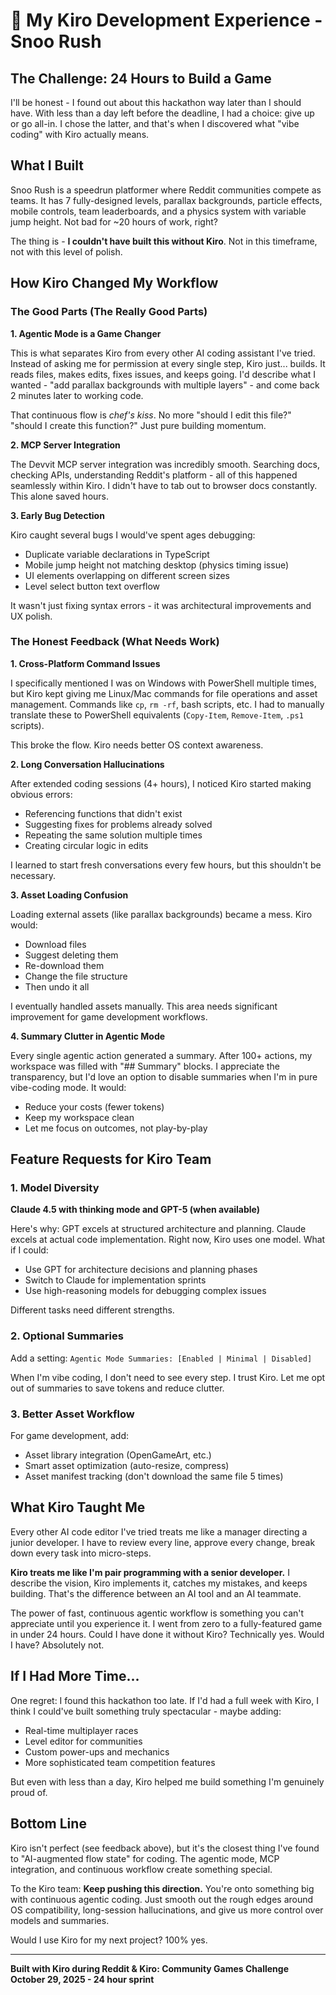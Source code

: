 # 🚀 My Kiro Development Experience - Snoo Rush

## The Challenge: 24 Hours to Build a Game

I'll be honest - I found out about this hackathon way later than I should have. With less than a day left before the deadline, I had a choice: give up or go all-in. I chose the latter, and that's when I discovered what "vibe coding" with Kiro actually means.

## What I Built

Snoo Rush is a speedrun platformer where Reddit communities compete as teams. It has 7 fully-designed levels, parallax backgrounds, particle effects, mobile controls, team leaderboards, and a physics system with variable jump height. Not bad for ~20 hours of work, right?

The thing is - **I couldn't have built this without Kiro**. Not in this timeframe, not with this level of polish.

## How Kiro Changed My Workflow

### The Good Parts (The Really Good Parts)

**1. Agentic Mode is a Game Changer**

This is what separates Kiro from every other AI coding assistant I've tried. Instead of asking me for permission at every single step, Kiro just... builds. It reads files, makes edits, fixes issues, and keeps going. I'd describe what I wanted - "add parallax backgrounds with multiple layers" - and come back 2 minutes later to working code.

That continuous flow is *chef's kiss*. No more "should I edit this file?" "should I create this function?" Just pure building momentum.

**2. MCP Server Integration**

The Devvit MCP server integration was incredibly smooth. Searching docs, checking APIs, understanding Reddit's platform - all of this happened seamlessly within Kiro. I didn't have to tab out to browser docs constantly. This alone saved hours.

**3. Early Bug Detection**

Kiro caught several bugs I would've spent ages debugging:
- Duplicate variable declarations in TypeScript
- Mobile jump height not matching desktop (physics timing issue)
- UI elements overlapping on different screen sizes
- Level select button text overflow

It wasn't just fixing syntax errors - it was architectural improvements and UX polish.

### The Honest Feedback (What Needs Work)

**1. Cross-Platform Command Issues**

I specifically mentioned I was on Windows with PowerShell multiple times, but Kiro kept giving me Linux/Mac commands for file operations and asset management. Commands like `cp`, `rm -rf`, bash scripts, etc. I had to manually translate these to PowerShell equivalents (`Copy-Item`, `Remove-Item`, `.ps1` scripts). 

This broke the flow. Kiro needs better OS context awareness.

**2. Long Conversation Hallucinations**

After extended coding sessions (4+ hours), I noticed Kiro started making obvious errors:
- Referencing functions that didn't exist
- Suggesting fixes for problems already solved
- Repeating the same solution multiple times
- Creating circular logic in edits

I learned to start fresh conversations every few hours, but this shouldn't be necessary.

**3. Asset Loading Confusion**

Loading external assets (like parallax backgrounds) became a mess. Kiro would:
- Download files
- Suggest deleting them
- Re-download them
- Change the file structure
- Then undo it all

I eventually handled assets manually. This area needs significant improvement for game development workflows.

**4. Summary Clutter in Agentic Mode**

Every single agentic action generated a summary. After 100+ actions, my workspace was filled with "## Summary" blocks. I appreciate the transparency, but I'd love an option to disable summaries when I'm in pure vibe-coding mode. It would:
- Reduce your costs (fewer tokens)
- Keep my workspace clean
- Let me focus on outcomes, not play-by-play

## Feature Requests for Kiro Team

### 1. Model Diversity

**Claude 4.5 with thinking mode and GPT-5 (when available)**

Here's why: GPT excels at structured architecture and planning. Claude excels at actual code implementation. Right now, Kiro uses one model. What if I could:
- Use GPT for architecture decisions and planning phases
- Switch to Claude for implementation sprints
- Use high-reasoning models for debugging complex issues

Different tasks need different strengths.

### 2. Optional Summaries

Add a setting: `Agentic Mode Summaries: [Enabled | Minimal | Disabled]`

When I'm vibe coding, I don't need to see every step. I trust Kiro. Let me opt out of summaries to save tokens and reduce clutter.

### 3. Better Asset Workflow

For game development, add:
- Asset library integration (OpenGameArt, etc.)
- Smart asset optimization (auto-resize, compress)
- Asset manifest tracking (don't download the same file 5 times)

## What Kiro Taught Me

Every other AI code editor I've tried treats me like a manager directing a junior developer. I have to review every line, approve every change, break down every task into micro-steps.

**Kiro treats me like I'm pair programming with a senior developer.** I describe the vision, Kiro implements it, catches my mistakes, and keeps building. That's the difference between an AI tool and an AI teammate.

The power of fast, continuous agentic workflow is something you can't appreciate until you experience it. I went from zero to a fully-featured game in under 24 hours. Could I have done it without Kiro? Technically yes. Would I have? Absolutely not.

## If I Had More Time...

One regret: I found this hackathon too late. If I'd had a full week with Kiro, I think I could've built something truly spectacular - maybe adding:
- Real-time multiplayer races
- Level editor for communities
- Custom power-ups and mechanics
- More sophisticated team competition features

But even with less than a day, Kiro helped me build something I'm genuinely proud of.

## Bottom Line

Kiro isn't perfect (see feedback above), but it's the closest thing I've found to "AI-augmented flow state" for coding. The agentic mode, MCP integration, and continuous workflow create something special.

To the Kiro team: **Keep pushing this direction.** You're onto something big with continuous agentic coding. Just smooth out the rough edges around OS compatibility, long-session hallucinations, and give us more control over models and summaries.

Would I use Kiro for my next project? 100% yes.

---

**Built with Kiro during Reddit & Kiro: Community Games Challenge**
**October 29, 2025 - 24 hour sprint**
